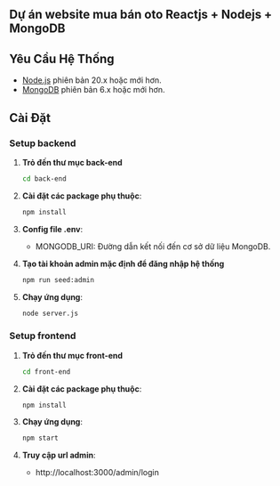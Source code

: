 ## Dự án website mua bán oto Reactjs + Nodejs + MongoDB

## Yêu Cầu Hệ Thống

- [Node.js](https://nodejs.org/) phiên bản 20.x hoặc mới hơn.
- [MongoDB](https://www.mongodb.com/) phiên bản 6.x hoặc mới hơn.

## Cài Đặt

### Setup backend

1. **Trỏ đến thư mục back-end**

   ```bash
   cd back-end
   ```

2. **Cài đặt các package phụ thuộc**:

   ```bash
   npm install
   ```

3. **Config file .env**:

   - MONGODB_URI: Đường dẫn kết nối đến cơ sở dữ liệu MongoDB.

4. **Tạo tài khoản admin mặc định để đăng nhập hệ thống**

   ```bash
   npm run seed:admin
   ```

5. **Chạy ứng dụng**:

   ```bash
   node server.js
   ```

### Setup frontend

1. **Trỏ đến thư mục front-end**

   ```bash
   cd front-end
   ```

2. **Cài đặt các package phụ thuộc**:

   ```bash
   npm install
   ```

3. **Chạy ứng dụng**:

   ```bash
   npm start
   ```

3. **Truy cập url admin**:
    - http://localhost:3000/admin/login
